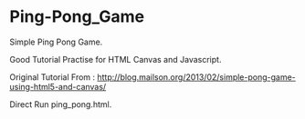 # Ping-Pong_Game

Simple Ping Pong Game.

Good Tutorial Practise for HTML Canvas and Javascript.

Original Tutorial From : http://blog.mailson.org/2013/02/simple-pong-game-using-html5-and-canvas/

Direct Run ping_pong.html.
